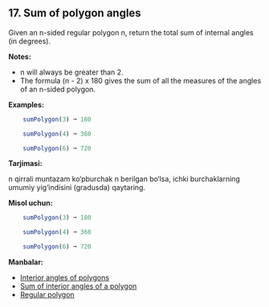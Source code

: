 ## 17. Sum of polygon angles

Given an n-sided regular polygon n, return the total sum of internal angles (in degrees).

**Notes:**

- n will always be greater than 2.
- The formula (n - 2) x 180 gives the sum of all the measures of the angles of an n-sided polygon.

**Examples:**

```js
    sumPolygon(3) ➞ 180

    sumPolygon(4) ➞ 360

    sumPolygon(6) ➞ 720
```

**Tarjimasi:**

n qirrali muntazam ko‘pburchak n berilgan bo‘lsa, ichki burchaklarning umumiy yig‘indisini (gradusda) qaytaring.

**Misol uchun:**

```js
    sumPolygon(3) ➞ 180

    sumPolygon(4) ➞ 360

    sumPolygon(6) ➞ 720
```

**Manbalar:**

- [Interior angles of polygons](https://www.mathsisfun.com/geometry/interior-angles-polygons.html)
- [Sum of interior angles of a polygon](https://www.khanacademy.org/math/geometry-home/geometry-shapes/angles-with-polygons/v/sum-of-interior-angles-of-a-polygon#:~:text=s...%E2%80%9D-,(n%2D2)x%20180%20degrees%20%3A%20The%20formula%20for,of%20sides%20of%20the%20polygon%20.)
- [Regular polygon](https://en.wikipedia.org/wiki/Regular_polygon)